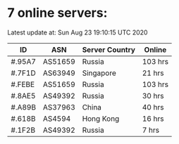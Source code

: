 # 7 online servers:

Latest update at: Sun Aug 23 19:10:15 UTC 2020

| ID | ASN | Server Country | Online |
| -- | --- | -------------- | ------ |
| #.95A7 | AS51659 | Russia | 103 hrs |
| #.7F1D | AS63949 | Singapore | 21 hrs |
| #.FEBE | AS51659 | Russia | 103 hrs |
| #.8AE5 | AS49392 | Russia | 30 hrs |
| #.A89B | AS37963 | China | 40 hrs |
| #.618B | AS4594 | Hong Kong | 16 hrs |
| #.1F2B | AS49392 | Russia | 7 hrs |

